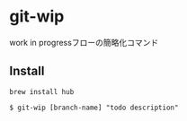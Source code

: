# git-wip

work in progressフローの簡略化コマンド

## Install

```
brew install hub
```

```
$ git-wip [branch-name] "todo description"
```
